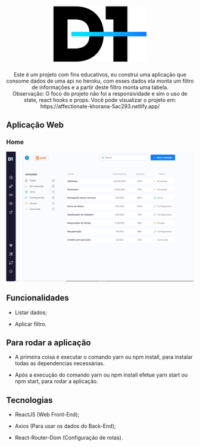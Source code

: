 <h1 align="center">
    <img alt="Logo"  width="250" title="Logo" src="assets/logotipo.png">
</h1>

<p align="center"> 
  Este é um projeto com fins educativos, eu construi uma aplicação que
  consome dados de uma api no heroku, com esses dados ela monta um filtro 
  de informações e a partir deste filtro monta uma tabela. 
  <br>
  Observação: O foco do projeto não foi a responsividade e sim o uso de state, react hooks e props.
  Você pode visualizar o projeto em: https://affectionate-khorana-5ac293.netlify.app/
</p>


## Aplicação Web

### Home 

<p align="center">
    <img alt="Home" title="Home" src="assets/D1Home.PNG">
</p>

## Funcionalidades

* Listar dados;

* Aplicar filtro.


## Para rodar a aplicação

  * A primeira coisa é executar o comando yarn ou npm install,
  para instalar todas as dependencias necessárias.

  * Após a execução do comando yarn ou npm install efetue yarn start
  ou npm start, para rodar a aplicação.

## Tecnologias

  * ReactJS (Web Front-End);

  * Axios (Para usar os dados do Back-End);

  * React-Router-Dom (Configuração de rotas).



